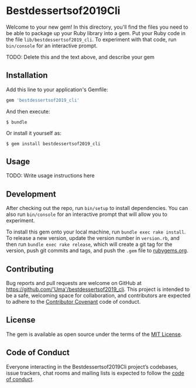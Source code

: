 # Bestdessertsof2019Cli

Welcome to your new gem! In this directory, you'll find the files you need to be able to package up your Ruby library into a gem. Put your Ruby code in the file `lib/bestdessertsof2019_cli`. To experiment with that code, run `bin/console` for an interactive prompt.

TODO: Delete this and the text above, and describe your gem

## Installation

Add this line to your application's Gemfile:

```ruby
gem 'bestdessertsof2019_cli'
```

And then execute:

    $ bundle

Or install it yourself as:

    $ gem install bestdessertsof2019_cli

## Usage

TODO: Write usage instructions here

## Development

After checking out the repo, run `bin/setup` to install dependencies. You can also run `bin/console` for an interactive prompt that will allow you to experiment.

To install this gem onto your local machine, run `bundle exec rake install`. To release a new version, update the version number in `version.rb`, and then run `bundle exec rake release`, which will create a git tag for the version, push git commits and tags, and push the `.gem` file to [rubygems.org](https://rubygems.org).

## Contributing

Bug reports and pull requests are welcome on GitHub at https://github.com/'Uma'/bestdessertsof2019_cli. This project is intended to be a safe, welcoming space for collaboration, and contributors are expected to adhere to the [Contributor Covenant](http://contributor-covenant.org) code of conduct.

## License

The gem is available as open source under the terms of the [MIT License](https://opensource.org/licenses/MIT).

## Code of Conduct

Everyone interacting in the Bestdessertsof2019Cli project’s codebases, issue trackers, chat rooms and mailing lists is expected to follow the [code of conduct](https://github.com/'Uma'/bestdessertsof2019_cli/blob/master/CODE_OF_CONDUCT.md).

